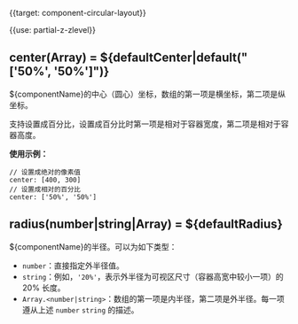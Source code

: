 {{target: component-circular-layout}}

{{use: partial-z-zlevel}}


## center(Array) = ${defaultCenter|default("['50%', '50%']")}

${componentName}的中心（圆心）坐标，数组的第一项是横坐标，第二项是纵坐标。

支持设置成百分比，设置成百分比时第一项是相对于容器宽度，第二项是相对于容器高度。

**使用示例：**
```
// 设置成绝对的像素值
center: [400, 300]
// 设置成相对的百分比
center: ['50%', '50%']
```

## radius(number|string|Array) = ${defaultRadius}

${componentName}的半径。可以为如下类型：

+ `number`：直接指定外半径值。
+ `string`：例如，`'20%'`，表示外半径为可视区尺寸（容器高宽中较小一项）的 20% 长度。
+ `Array.<number|string>`：数组的第一项是内半径，第二项是外半径。每一项遵从上述 `number` `string` 的描述。
